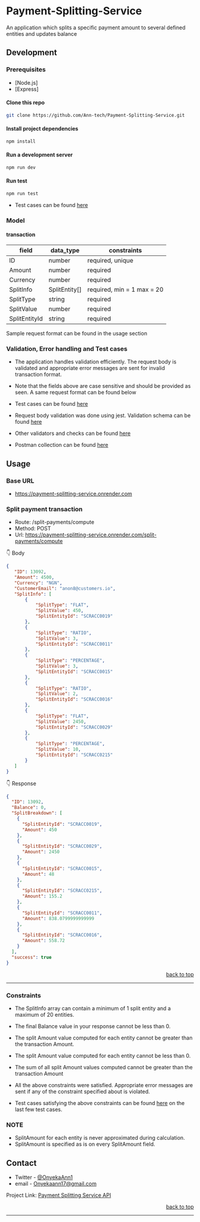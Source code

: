 # Payment-Splitting-Service
An application which splits a specific payment amount to several defined entities and updates balance

## Development

### Prerequisites

- [Node.js]
- [Express]

#### Clone this repo

```sh
git clone https://github.com/Ann-tech/Payment-Splitting-Service.git
```

#### Install project dependencies

```sh
npm install
```

#### Run a development server

```sh
npm run dev
```

#### Run test

```sh
npm run test
```
- Test cases can be found [here](https://github.com/Ann-tech/Payment-Splitting-Service/blob/main/tests/splitPayments.test.js)

### Model

#### transaction

| field        | data_type     | constraints               |
| ------------ | ------------- | ------------------------- |
| ID           | number        | required, unique          |
| Amount       | number        | required                  |
| Currency     | number        | required                  |
| SplitInfo    | SplitEntity[] | required, min = 1 max = 20|
| SplitType    | string        | required                  |
| SplitValue   | number        | required                  |
| SplitEntityId| string        | required                  |

Sample request format can be found in the usage section

### Validation, Error handling and Test cases
- The application handles validation efficiently. The request body is validated and appropriate error messages are sent for invalid transaction format. 
- Note that the fields above are case sensitive and should be provided as seen. A same request format can be found below
- Test cases can be found [here](https://github.com/Ann-tech/Payment-Splitting-Service/blob/main/tests/splitPayments.test.js)
- Request body validation was done using jest. Validation schema can be found [here](https://github.com/Ann-tech/Payment-Splitting-Service/blob/main/src/validators/transaction.validator.js)
- Other validators and checks can be found [here](https://github.com/Ann-tech/Payment-Splitting-Service/blob/main/src/validators/validator.js)

- Postman collection can be found [here](https://github.com/Ann-tech/Payment-Splitting-Service/blob/main/Payment%20Splitting%20Service.postman_collection.json)

## Usage

### Base URL

- https://payment-splitting-service.onrender.com

### Split payment transaction

- Route: /split-payments/compute
- Method: POST
- Url: https://payment-splitting-service.onrender.com/split-payments/compute

:point_down: Body

```json
{
   "ID": 13092,
   "Amount": 4500,
   "Currency": "NGN",
   "CustomerEmail": "anon8@customers.io",
   "SplitInfo": [
       {
           "SplitType": "FLAT",
           "SplitValue": 450,
           "SplitEntityId": "SCRACC0019"
       },
       {
           "SplitType": "RATIO",
           "SplitValue": 3,
           "SplitEntityId": "SCRACC0011"
       },
       {
           "SplitType": "PERCENTAGE",
           "SplitValue": 3,
           "SplitEntityId": "SCRACC0015"
       },
       {
           "SplitType": "RATIO",
           "SplitValue": 2,
           "SplitEntityId": "SCRACC0016"
       },
       {
           "SplitType": "FLAT",
           "SplitValue": 2450,
           "SplitEntityId": "SCRACC0029"
       },
       {
           "SplitType": "PERCENTAGE",
           "SplitValue": 10,
           "SplitEntityId": "SCRACC0215"
       }
   ]
}

```

:point_down: Response

```json
{
  "ID": 13092,
  "Balance": 0,
  "SplitBreakdown": [
    {
      "SplitEntityId": "SCRACC0019",
      "Amount": 450
    },
    {
      "SplitEntityId": "SCRACC0029",
      "Amount": 2450
    },
    {
      "SplitEntityId": "SCRACC0015",
      "Amount": 48
    },
    {
      "SplitEntityId": "SCRACC0215",
      "Amount": 155.2
    },
    {
      "SplitEntityId": "SCRACC0011",
      "Amount": 838.0799999999999
    },
    {
      "SplitEntityId": "SCRACC0016",
      "Amount": 558.72
    }
  ],
  "success": true
}
```


<p align="right"><a href="#readme-top">back to top</a></p>

---

### Constraints
- The SplitInfo array can contain a minimum of 1 split entity and a maximum of 20 entities.
- The final Balance value in your response cannot be less than 0.
- The split Amount value computed for each entity cannot be greater than the transaction Amount.
- The split Amount value computed for each entity cannot be less than 0.
- The sum of all split Amount values computed cannot be greater than the transaction Amount

- All the above constraints were satisfied. Appropriate error messages are sent if any of the constraint specified about is violated. 
- Test cases satisfying the above constraints can be found [here](https://github.com/Ann-tech/Payment-Splitting-Service/blob/main/tests/splitPayments.test.js) on the last few test cases.

### NOTE
- SplitAmount for each entity is never approximated during calculation.
- SplitAmount is specified as is on every SplitAmount field.




<!-- Contact -->

## Contact

- Twitter - [@OnyekaAnn1](https://twitter.com/OnyekaAnn1)
- email - Onyekaann17@gmail.com

Project Link: [Payment Splitting Service API](https://github.com/Ann-tech/Payment-Splitting-Service)

<p align="right"><a href="#readme-top">back to top</a></p>

---

